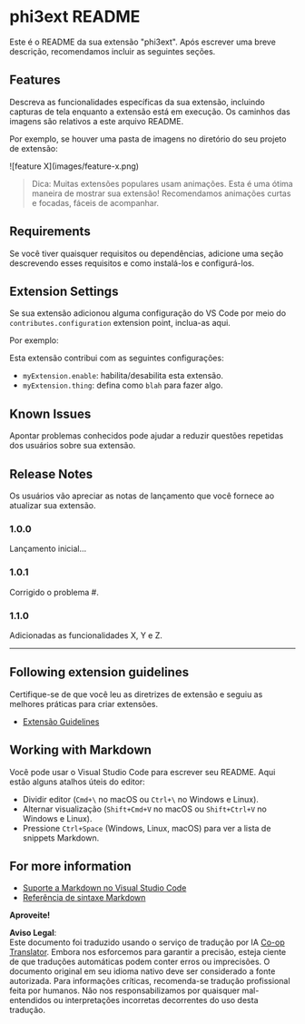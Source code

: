 <!--
CO_OP_TRANSLATOR_METADATA:
{
  "original_hash": "be0b2937160c486180ded27e4f14adeb",
  "translation_date": "2025-05-09T05:02:42+00:00",
  "source_file": "code/07.Lab/01/Apple/phi3ext/README.md",
  "language_code": "pt"
}
-->
# phi3ext README

Este é o README da sua extensão "phi3ext". Após escrever uma breve descrição, recomendamos incluir as seguintes seções.

## Features

Descreva as funcionalidades específicas da sua extensão, incluindo capturas de tela enquanto a extensão está em execução. Os caminhos das imagens são relativos a este arquivo README.

Por exemplo, se houver uma pasta de imagens no diretório do seu projeto de extensão:

\!\[feature X\]\(images/feature-x.png\)

> Dica: Muitas extensões populares usam animações. Esta é uma ótima maneira de mostrar sua extensão! Recomendamos animações curtas e focadas, fáceis de acompanhar.

## Requirements

Se você tiver quaisquer requisitos ou dependências, adicione uma seção descrevendo esses requisitos e como instalá-los e configurá-los.

## Extension Settings

Se sua extensão adicionou alguma configuração do VS Code por meio do `contributes.configuration` extension point, inclua-as aqui.

Por exemplo:

Esta extensão contribui com as seguintes configurações:

* `myExtension.enable`: habilita/desabilita esta extensão.
* `myExtension.thing`: defina como `blah` para fazer algo.

## Known Issues

Apontar problemas conhecidos pode ajudar a reduzir questões repetidas dos usuários sobre sua extensão.

## Release Notes

Os usuários vão apreciar as notas de lançamento que você fornece ao atualizar sua extensão.

### 1.0.0

Lançamento inicial...

### 1.0.1

Corrigido o problema #.

### 1.1.0

Adicionadas as funcionalidades X, Y e Z.

---

## Following extension guidelines

Certifique-se de que você leu as diretrizes de extensão e seguiu as melhores práticas para criar extensões.

* [Extensão Guidelines](https://code.visualstudio.com/api/references/extension-guidelines?WT.mc_id=aiml-137032-kinfeylo)

## Working with Markdown

Você pode usar o Visual Studio Code para escrever seu README. Aqui estão alguns atalhos úteis do editor:

* Dividir editor (`Cmd+\` no macOS ou `Ctrl+\` no Windows e Linux).
* Alternar visualização (`Shift+Cmd+V` no macOS ou `Shift+Ctrl+V` no Windows e Linux).
* Pressione `Ctrl+Space` (Windows, Linux, macOS) para ver a lista de snippets Markdown.

## For more information

* [Suporte a Markdown no Visual Studio Code](http://code.visualstudio.com/docs/languages/markdown?WT.mc_id=aiml-137032-kinfeylo)
* [Referência de sintaxe Markdown](https://help.github.com/articles/markdown-basics/)

**Aproveite!**

**Aviso Legal**:  
Este documento foi traduzido usando o serviço de tradução por IA [Co-op Translator](https://github.com/Azure/co-op-translator). Embora nos esforcemos para garantir a precisão, esteja ciente de que traduções automáticas podem conter erros ou imprecisões. O documento original em seu idioma nativo deve ser considerado a fonte autorizada. Para informações críticas, recomenda-se tradução profissional feita por humanos. Não nos responsabilizamos por quaisquer mal-entendidos ou interpretações incorretas decorrentes do uso desta tradução.